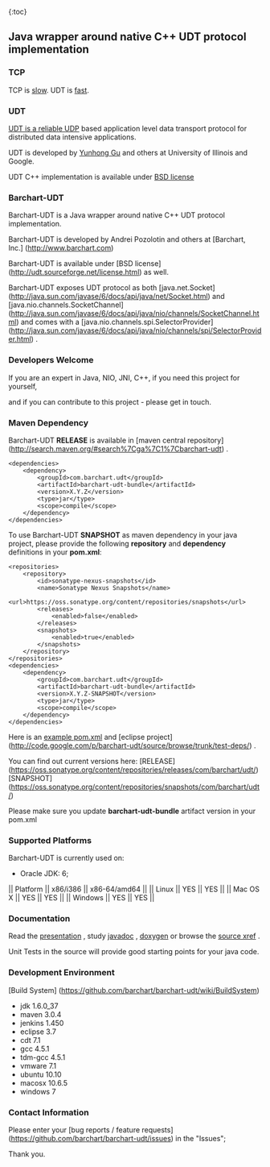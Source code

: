 <!--

    Copyright (C) 2011-2012 Barchart, Inc. <http://www.barchart.com/>

    All rights reserved. Licensed under the OSI BSD License.

    http://www.opensource.org/licenses/bsd-license.php

-->
{:toc}
## Java wrapper around native C++ UDT protocol implementation

### TCP 

TCP is [slow](http://barchart.github.com/barchart-udt/site/presentation-2009/img6.html). 
UDT is [fast](http://barchart.github.com/barchart-udt/site/presentation-2009/img9.html).

### UDT

[UDT is a reliable UDP](http://udt.sourceforge.net)
based application level data transport protocol 
for distributed data intensive applications.

UDT is developed by 
[Yunhong Gu](http://www.linkedin.com/in/yunhong)
and others at University of Illinois and Google.

UDT C++ implementation is available under 
[BSD license](http://udt.sourceforge.net/license.html)

### Barchart-UDT

Barchart-UDT is a Java wrapper around native C++ UDT protocol implementation.

Barchart-UDT is developed by Andrei Pozolotin and others at
[Barchart, Inc.]
(http://www.barchart.com)

Barchart-UDT is available under
[BSD license]
(http://udt.sourceforge.net/license.html)
as well.

Barchart-UDT exposes UDT protocol as both 
[java.net.Socket]
(http://java.sun.com/javase/6/docs/api/java/net/Socket.html)
and 
[java.nio.channels.SocketChannel]
(http://java.sun.com/javase/6/docs/api/java/nio/channels/SocketChannel.html)
and comes with a 
[java.nio.channels.spi.SelectorProvider]
(http://java.sun.com/javase/6/docs/api/java/nio/channels/spi/SelectorProvider.html)
.

### Developers Welcome

If you are an expert in Java, NIO, JNI, C++, if you need this project for yourself,

and if you can contribute to this project - please get in touch.

### Maven Dependency

Barchart-UDT **RELEASE** is available in
[maven central repository]
(http://search.maven.org/#search%7Cga%7C1%7Cbarchart-udt)
.

```
<dependencies>
	<dependency>
		<groupId>com.barchart.udt</groupId>
		<artifactId>barchart-udt-bundle</artifactId>
		<version>X.Y.Z</version>
		<type>jar</type>
		<scope>compile</scope>
	</dependency>
</dependencies>
```

To use Barchart-UDT **SNAPSHOT** as maven dependency in your java project, 
please provide the following **repository** and **dependency** definitions in your **pom.xml**:

```
<repositories>
	<repository>
		<id>sonatype-nexus-snapshots</id>
		<name>Sonatype Nexus Snapshots</name>
		<url>https://oss.sonatype.org/content/repositories/snapshots</url>
		<releases>
			<enabled>false</enabled>
		</releases>
		<snapshots>
			<enabled>true</enabled>
		</snapshots>
	</repository>
</repositories>
<dependencies>
	<dependency>
		<groupId>com.barchart.udt</groupId>
		<artifactId>barchart-udt-bundle</artifactId>
		<version>X.Y.Z-SNAPSHOT</version>
		<type>jar</type>
		<scope>compile</scope>
	</dependency>
</dependencies>
```
Here is an
[example pom.xml](
http://code.google.com/p/barchart-udt/source/browse/trunk/test-deps/pom.xml)
and
[eclipse project]
(http://code.google.com/p/barchart-udt/source/browse/trunk/test-deps/)
.

You can find out current versions here: 
[RELEASE]
(https://oss.sonatype.org/content/repositories/releases/com/barchart/udt/)
[SNAPSHOT]
(https://oss.sonatype.org/content/repositories/snapshots/com/barchart/udt/)

Please make sure you update **barchart-udt-bundle** artifact version in your pom.xml

### Supported Platforms

Barchart-UDT is currently used on:

* Oracle JDK: 6;
  
|| Platform || x86/i386 || x86-64/amd64 ||
|| Linux    ||     YES  ||     YES      ||
|| Mac OS X ||     YES  ||     YES      ||
|| Windows  ||     YES  ||     YES      ||


### Documentation

Read the 
[presentation](http://barchart-udt.googlecode.com/svn/site/presentation/udt-2009.html)
, study 
[javadoc](http://barchart.github.com/barchart-udt/site/barchart-udt-core/apidocs/index.html)
,
[doxygen](http://barchart.github.com/barchart-udt/site/barchart-udt-core/doxygen/index.html)
or browse the
[source xref](http://barchart.github.com/barchart-udt/site/barchart-udt-core/xref/index.html)
. 

Unit Tests in the source will provide good starting points for your java code.

### Development Environment

[Build System]
(https://github.com/barchart/barchart-udt/wiki/BuildSystem)
 * jdk 1.6.0_37
 * maven 3.0.4
 * jenkins 1.450
 * eclipse 3.7
 * cdt 7.1
 * gcc 4.5.1
 * tdm-gcc 4.5.1
 * vmware 7.1
 * ubuntu 10.10
 * macosx 10.6.5
 * windows 7
 
### Contact Information

Please enter your 
[bug reports / feature requests]
(https://github.com/barchart/barchart-udt/issues) in the "Issues";

Thank you.
